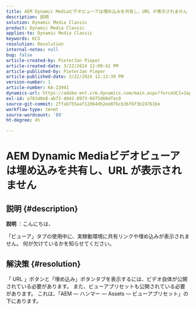 ```yaml
---
title: AEM Dynamic Mediaビデオビューアは埋め込みを共有し、URL が表示されません
description: 説明
solution: Dynamic Media Classic
product: Dynamic Media Classic
applies-to: Dynamic Media Classic
keywords: KCS
resolution: Resolution
internal-notes: null
bug: false
article-created-by: PieterJan Pieper
article-created-date: 3/22/2024 12:09:42 PM
article-published-by: PieterJan Pieper
article-published-date: 3/22/2024 12:13:39 PM
version-number: 1
article-number: KA-23941
dynamics-url: https://adobe-ent.crm.dynamics.com/main.aspx?forceUCI=1&pagetype=entityrecord&etn=knowledgearticle&id=c851a20d-45e8-ee11-904d-6045bd006295
exl-id: a78340e8-ab72-4042-8973-9d75d60dfec0
source-git-commit: 2ffab755aaf12d64db2ee07bcb36f6f3b19761be
workflow-type: tm+mt
source-wordcount: '89'
ht-degree: 4%

---
```


# AEM Dynamic Mediaビデオビューアは埋め込みを共有し、URL が表示されません

## 説明 {#description}


<b>説明</b> ：こんにちは、

「ビューア」タブの使用中に、実稼動環境に共有リンクや埋め込みが表示されません。 何が欠けているかを知らせてください。


## 解決策 {#resolution}


「 URL 」ボタンと「埋め込み」ボタンタブを表示するには、ビデオ自体が公開されている必要があります。 また、ビューアプリセットも公開されている必要があります。 これは、「AEM — ハンマー — Assets — ビューアプリセット」の下にあります。

